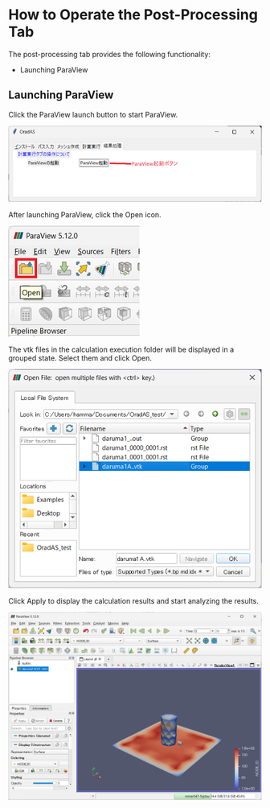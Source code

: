 # How to Operate the Post-Processing Tab

The post-processing tab provides the following functionality:

* Launching ParaView

## Launching ParaView

Click the ParaView launch button to start ParaView.

![image-20240330140211071](./assets/image-20240330140211071.png)

After launching ParaView, click the Open icon.

![image-20240330140344670](./assets/image-20240330140344670.png)

The vtk files in the calculation execution folder will be displayed in a grouped state. Select them and click Open.

![image-20240330140448861](./assets/image-20240330140448861.png)

Click Apply to display the calculation results and start analyzing the results.

![image-20240330140529114](./assets/image-20240330140529114.png)
